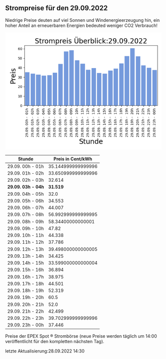 
## Strompreise für den 29.09.2022

Niedrige Preise deuten auf viel Sonnen und Windenergieerzeugung hin, ein hoher Anteil an erneuerbaren Energien bedeuted weniger CO2 Verbrauch!

![Strompreis übersicht](imgs/strompreis_uebersicht.png)

| Stunde | Preis in Cent/kWh |
|---|---|
| 29.09. 00h -  01h | 35.144999999999996 | 
| 29.09. 01h -  02h | 33.650999999999996 | 
| 29.09. 02h -  03h | 32.614 | 
| **29.09. 03h -  04h** | **31.519** | 
| 29.09. 04h -  05h | 32.0 | 
| 29.09. 05h -  06h | 34.553 | 
| 29.09. 06h -  07h | 44.007 | 
| 29.09. 07h -  08h | 56.992999999999995 | 
| 29.09. 08h -  09h | 58.34400000000001 | 
| 29.09. 09h -  10h | 47.82 | 
| 29.09. 10h -  11h | 44.338 | 
| 29.09. 11h -  12h | 37.786 | 
| 29.09. 12h -  13h | 39.498000000000005 | 
| 29.09. 13h -  14h | 34.425 | 
| 29.09. 14h -  15h | 33.599000000000004 | 
| 29.09. 15h -  16h | 36.894 | 
| 29.09. 16h -  17h | 38.975 | 
| 29.09. 17h -  18h | 44.501 | 
| 29.09. 18h -  19h | 52.319 | 
| 29.09. 19h -  20h | 60.5 | 
| 29.09. 20h -  21h | 52.0 | 
| 29.09. 21h -  22h | 42.499 | 
| 29.09. 22h -  23h | 39.702999999999996 | 
| 29.09. 23h -  00h | 37.446 | 

Preise der EPEX Spot ® Strombörse (neue Preise werden täglich um 14:00 veröffentlicht für den kompletten nächsten Tag).

letzte Aktualisierung:28.09.2022 14:30